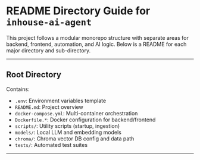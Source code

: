 # README Directory Guide for `inhouse-ai-agent`

This project follows a modular monorepo structure with separate areas for backend, frontend, automation, and AI logic. Below is a README for each major directory and sub-directory.

---

## Root Directory

Contains:

* `.env`: Environment variables template
* `README.md`: Project overview
* `docker-compose.yml`: Multi-container orchestration
* `Dockerfile.*`: Docker configuration for backend/frontend
* `scripts/`: Utility scripts (startup, ingestion)
* `models/`: Local LLM and embedding models
* `chroma/`: Chroma vector DB config and data path
* `tests/`: Automated test suites
---